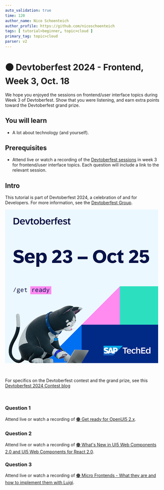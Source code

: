 ```yaml
---
auto_validation: true
time: 120
author_name: Nico Schoenteich
author_profile: https://github.com/nicoschoenteich
tags: [ tutorial>beginner, topic>cloud ]
primary_tag: topic>cloud
parser: v2
---
```


# 🟠 Devtoberfest 2024 - Frontend, Week 3, Oct. 18
<!-- description --> We hope you enjoyed the sessions on frontend/user interface topics during Week 3 of Devtoberfest. Show that you were listening, and earn extra points toward the Devtoberfest grand prize. 
 
## You will learn
- A lot about technology (and yourself).

## Prerequisites
- Attend live or watch a recording of the [Devtoberfest sessions](https://community.sap.com/t5/devtoberfest/eb-p/devtoberfest-events) in week 3 for frontend/user interface topics. Each question will include a link to the relevant session.


## Intro
This tutorial is part of Devtoberfest 2024, a celebration of and for Developers. For more information, see the [Devtoberfest Group](https://groups.community.sap.com/t5/devtoberfest/gh-p/Devtoberfest).

![Devtoberfest](promo-image-kasimir-square.png)

&nbsp;

For specifics on the Devtoberfest contest and the grand prize, see this [Devtoberfest 2024 Contest blog](https://community.sap.com/t5/devtoberfest-blog-posts/devtoberfest-2024-contest/ba-p/13781593)

&nbsp;

### Question 1 

Attend live or watch a recording of [🟠 Get ready for OpenUI5 2.x](https://community.sap.com/t5/devtoberfest/get-ready-for-openui5-2-x/ev-p/13794300).

### Question 2 

Attend live or watch a recording of [🟠 What's New in UI5 Web Components 2.0 and UI5 Web Components for React 2.0](https://community.sap.com/t5/devtoberfest/what-s-new-in-ui5-web-components-2-0-and-ui5-web-components-for-react-2-0/ev-p/13812201).

### Question 3

Attend live or watch a recording of [🟠 Micro Frontends - What they are and how to implement them with Luigi](https://community.sap.com/t5/devtoberfest/micro-frontends-what-they-are-and-how-to-implement-them-with-luigi/ec-p/13889711#M904).

